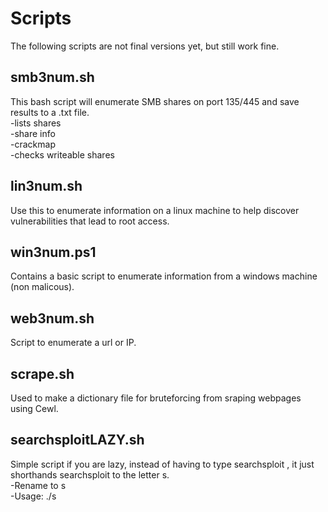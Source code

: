 # Scripts
   
The following scripts are not final versions yet, but still work fine.
  
## smb3num.sh
This bash script will enumerate SMB shares on port 135/445 and save results to a .txt file.   
-lists shares   
-share info   
-crackmap   
-checks writeable shares 

## lin3num.sh
Use this to enumerate information on a linux machine to help discover vulnerabilities that lead to root access.

## win3num.ps1
Contains a basic script to enumerate information from a windows machine (non malicous).
   
## web3num.sh
Script to enumerate a url or IP.

## scrape.sh
Used to make a dictionary file for bruteforcing from sraping webpages using Cewl.

## searchsploitLAZY.sh
Simple script if you are lazy, instead of having to type searchsploit <service> <version>, it just shorthands searchsploit to the letter s.   
-Rename to s    
-Usage: ./s <service> <version>   
